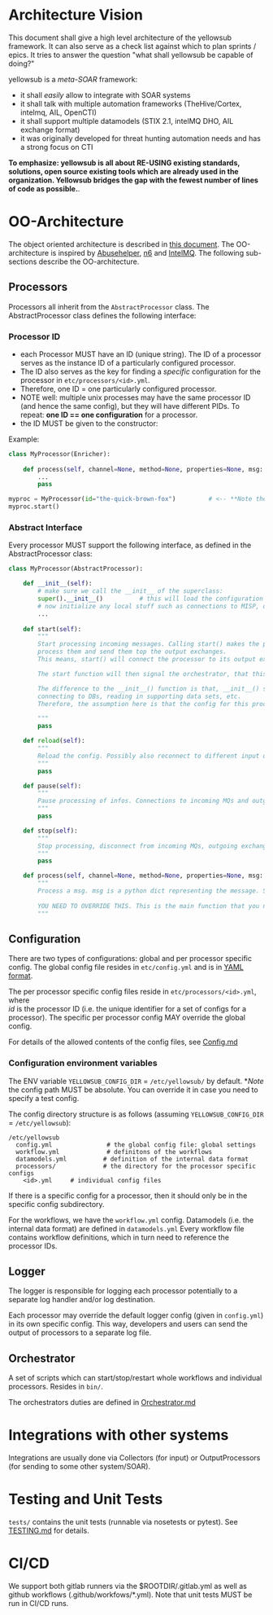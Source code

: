 # Architecture Vision

This document shall give a high level architecture of the yellowsub framework.
It can also serve as a check list against which to plan sprints / epics.
It tries to answer the question "what shall yellowsub be capable of doing?"

yellowsub is a *meta-SOAR* framework:

* it shall _easily_ allow to integrate with SOAR systems
* it shall talk with multiple automation frameworks (TheHive/Cortex, intelmq, AIL, OpenCTI)
* it shall support multiple datamodels (STIX 2.1, intelMQ DHO, AIL exchange format)
* it was originally developed for threat hunting automation needs and has a strong focus on CTI

**To emphasize: yellowsub is all about RE-USING existing standards, solutions, open source existing tools which are 
already used in the organization. Yellowsub bridges the gap with the fewest number of lines of code as possible.**.


# OO-Architecture

The object oriented architecture is described in [this document](OO-Architecture.md).
The OO-architecture is inspired by [Abusehelper](https://en.wikipedia.org/wiki/AbuseHelper), [n6](https://github.com/CERT-Polska/n6) and [IntelMQ](https://github.com/certtools/intelmq).
The following sub-sections describe the OO-architecture.

## Processors

Processors all inherit from the ``AbstractProcessor`` class.
The AbstractProcessor class defines the following interface:

### Processor ID
* each Processor MUST have an ID (unique string). The ID of a processor serves as the instance ID of a 
  particularly configured processor.
* The ID also serves as the key for finding a _specific_ configuration for the processor in 
  ``etc/processors/<id>.yml``.
* Therefore, one ID = one particularly configured processor. 
* NOTE well: multiple unix processes may have the same processor ID (and hence the same config), but they will 
  have different PIDs. To repeat: **one ID == one configuration** for a processor.
* the ID MUST be given to the constructor:

Example:

```python
class MyProcessor(Enricher):
    
    def process(self, channel=None, method=None, properties=None, msg: dict = {}):
        ...
        pass

myproc = MyProcessor(id="the-quick-brown-fox")         # <-- **Note the id= parameter here!**
myproc.start()
```

### Abstract Interface

Every processor MUST support the following interface, as defined in the AbstractProcessor class:

```python
class MyProcessor(AbstractProcessor):

    def __init__(self):
        # make sure we call the __init__ of the superclass:
        super().__init__()          # this will load the configuration (see below)
        # now initialize any local stuff such as connections to MISP, databases, etc.
        ...
        
    def start(self):
        """
        Start processing incoming messages. Calling start() makes the processor ready to accept incoming message,
        process them and send them top the output exchanges.
        This means, start() will connect the processor to its output exchanges and its input queue.

        The start function will then signal the orchestrator, that this processor is running.

        The difference to the __init__() function is that, __init__() shall deal with loading of the config,
        connecting to DBs, reading in supporting data sets, etc.
        Therefore, the assumption here is that the config for this processor is already loaded at this stage.

        """
        pass

    def reload(self):
        """
        Reload the config. Possibly also reconnect to different input queues and/or output exchanges.
        """
        pass

    def pause(self):
        """
        Pause processing of infos. Connections to incoming MQs and outgoing exchanges will remain open.
        """
        pass

    def stop(self):
        """
        Stop processing, disconnect from incoming MQs, outgoing exchanges. Tear down DB connections etc.
        """
        pass

    def process(self, channel=None, method=None, properties=None, msg: dict = {}):
        """
        Process a msg. msg is a python dict representing the message. See dataformat.md
        
        YOU NEED TO OVERRIDE THIS. This is the main function that you need to implement in your subclass of processor.
        """
```

## Configuration

There are two types of configurations: global and per processor specific config.
The global config file resides in ``etc/config.yml`` and is in [YAML format](https://en.wikipedia.org/wiki/YAML).

The per processor specific config files reside in ``etc/processors/<id>.yml``, where  
_id_ is the processor ID (i.e. the unique identifier for a set of configs for a processor).
The specific per processor config MAY override the global config.

For details of the allowed contents of the config files, see [Config.md](Config.md)



### Configuration environment variables

The ENV variable `YELLOWSUB_CONFIG_DIR` = `/etc/yellowsub/` by default. **Note* the config path MUST be absolute.
You can override it in case you need to specify a test config.

The config directory structure is as follows (assuming  `YELLOWSUB_CONFIG_DIR` = `/etc/yellowsub`):

```
/etc/yellowsub
  config.yml               # the global config file: global settings
  workflow.yml             # definitons of the workflows
  datamodels.yml          # definition of the internal data format
  processors/             # the directory for the processor specific configs
    <id>.yml     # individual config files
```

If there is a specific config for a processor, then it should only be in the specific config subdirectory.

For the workflows, we have the `workflow.yml` config.
Datamodels (i.e. the internal data format) are defined in `datamodels.yml`
Every workflow file contains workflow definitions, which in turn need to reference the processor IDs.


## Logger

The logger is responsible for logging each processor potentially to a separate log handler and/or log destination.

Each processor may override the default logger config (given in `config.yml`) in its own specific config.
This way, developers and users can send the output of processors to a separate log file.

## Orchestrator

A set of scripts which can start/stop/restart whole workflows and individual processors.
Resides in ``bin/``.

The orchestrators duties are defined in [Orchestrator.md](Orchestrator.md)


# Integrations with other systems

Integrations are usually done via Collectors (for input) or OutputProcessors (for sending to some other system/SOAR).


# Testing and Unit Tests

``tests/`` contains the unit tests (runnable via nosetests or pytest). See [TESTING.md](TESTING.md) for details.

# CI/CD

We support both gitlab runners via the $ROOTDIR/.gitlab.yml as well as github workflows (.github/workfows/*.yml).
Note that unit tests MUST be run in CI/CD runs.

 
